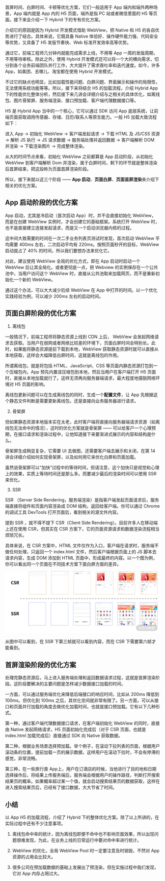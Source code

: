 首屏时间、白屏时间、卡顿等优化方案，它们一般适用于 App 端内和端外两种场景，App 端内就是 App 内的 H5 页面，端外是指 PC 站或者微信里面的 H5 等页面。接下来会介绍一下 Hybrid 下的专有优化方案。

介绍它的原因是因为 Hybrid 开发模式借助 WebView，把 Native 和 H5 的各自优势进行了结合。具体来说，它既具备 Native 体验好、操作硬件能力强、代码安全等优势，又具备了 H5 发版节奏快、Web 标准开发效率高等优势。

通过它，前端工程师几分钟内就能完成需求上线，不用等 App 一周的发版周期，不用等待审核。除此之外，使用 Hybrid 开发模式还可以将一个大的横向需求，切分到各个业务前端团队并行工作，大大提升了需求吞吐率和迭代速度。如今，许多 App，如美团、去哪儿、淘宝都在使用 Hybrid 开发模式。

不过它的缺点也明显，比如加载性能问题、白屏问题、界面展示和操作的局限性，无法使用系统功能等等。所以，接下来将结合 H5 的加载流程，介绍 Hybrid App 下的性能优化整体分析，然后接下来几讲会详细介绍与之相关的具体优化，如离线包、图片骨架屏、服务端渲染、接口预加载、客户端代理数据接口等。

H5 是 Hybrid App 当中的一个核心，它可以通过 SDK 访问 App 底层系统，让前端页面获取调用传感器、存储、日历/联系人等原生能力。一般 H5 加载大致流程如下：

进入 App → 初始化 WebView → 客户端发起请求 → 下载 HTML 及 JS/CSS 资源 → 解析 JS 执行 → JS 请求数据 → 服务端处理并返回数据 → 客户端解析 DOM 并渲染 → 下载渲染图片 → 完成整体渲染。

从大的时间节点来看，初始化 WebView 之前都算是 App 启动阶段，从初始化 WebView 到客户端解析 Dom 并渲染，属于白屏时间，剩下的环节就是整体渲染后首屏结束，把这段称为页面首屏渲染阶段。

所以，接下来就以这三个阶段 —— **App 启动**、**页面白屏**、**页面首屏渲染**来介绍下相关的优化方案。

## App 启动阶段的优化方案

App 启动，尤其是冷启动（首次启动 App）时，并不会直接初始化 WebView，而是在创建 WebView 实例时，才会创建它的基础框架。系统打开 WebView 时，也不是直接建立连接发起请求，而是又一个启动浏览器内核的过程。

这中间大致需要的时间在一次二手业务列表页测试时发现，首次启动 WebView 平均需要 400ms 左右，二次启动平均有 220ms。按照页面秒开的目标，WebView 启动就占了 40% 的时间，所以我们要想办法来优化它。

对此，建议使用 WebView 全局的优化方式，即在 App 启动时启动一个 WebView 后让其全局化。或者更彻底一点，把 Webview 的实例保存在一个公共池中，当用户访问这个 WebView 时，直接从公共池取来加载网页，而不是重新初始化一个新的 WebView。

通过这个办法，可以大大减少后续 WebView 在 App 中打开的时间。以一个优化实践经验为例，可以减少 200ms 左右的启动时间。

## 页面白屏阶段的优化方案

1. 离线包

一般情况下，前端工程师将静态资源上线到 CDN 上后， WebView 会发起网络请求去获取。当用户在弱网或者网络比较差的环境下，页面白屏时间会特别长。此时，如果能将静态资源提前下载到本地，WebView 获取静态资源时就可以直接从本地获取，这样会大幅降低白屏时间，这就是离线包的作用。

所谓离线包，就是将包括 HTML、JavaScript、CSS 等页面内静态资源打包到一个压缩包内，App 预先内置该压缩包到本地，然后当用户在客户端打开 H5 页面时，直接从本地加载就行了。这样无须再向服务器端请求，最大程度地摆脱网络环境对 H5 页面的影响。

离线包更新问题可以在生成离线包的同时，生成一个**配置文件**，让 App 先根据这个静态文件判断是需要更新离线包，还是直接向业务服务器进行请求。

2. 骨架屏

但如果静态资源本地版本实在太老，此时客户端将直接向服务器端请求资源（如离线包无法命中的情况），这时的优化方案就是骨架屏 —— 可以给客户一个心理预期，在接口请求和渲染过程中，让他知道接下来要渐进式展示的内容和结构是什么。

骨架屏生成稍显复杂，它需要 UI 去做图，还需要客户端去展示和关闭，在第 14 讲会详细介绍如何实现骨架屏，以及如何用它来优化白屏和页面加载。

虽然说骨架屏可以“加快”过程中的等待时间，但请注意，这个加快只是视觉和心理上的效果，实质上等待时间还是那么多。而要减少最后的渲染时间可以使用 SSR 来优化。

3. SSR

SSR （Server Side Rendering，服务端渲染）是指客户端发起页面请求后，服务端直接将组件和页面内容渲染成 DOM 结构，返回给客户端。你可以通过 Chrome 的调试工具 DevTools 打开页面后，看到相关的源文件内容。

提到 SSR ，就不得不提下 CSR（Client Side Rendering）。目前许多人在移动端上还在使用 CSR，但其实在 CSR 方案下，它的页面资源请求和数据渲染流程相当烦琐冗长。

具体来说，在 CSR 方案中，HTML 文件仅作为入口，客户端在请求时，服务端不做任何处理，只返回一个 index.html 文件，然后客户端根据页面上的 JS 脚本去请求内容，生成 DOM 添加到 HTML 页面中，形成最终的内容。以一个图为例，你可以看出同一个页面在不同技术方案下面白屏方面的差异。

![](../../images/CioPOWBi4-iAW-kJAApGu5-f_qE181.png)

从图中可以看到，在 SSR 下第三帧就可以看到内容，而在 CSR 下需要第六帧才能看到。

## 首屏渲染阶段的优化方案

处理完静态资源后，马上进入服务端处理和返回数据请求过程，这就是首屏渲染阶段。这阶段要解决的主要问题是怎样减少数据接口加载的时间。

一方面，可以通过服务端优化来降低后端接口的响应时间，比如从 200ms 降低到 100ms。但优化到 100ms 之后，其优化空间就非常有限了。另一方面，可以从接口和页面并行加载的角度去做优化加载时间，也就是接口预加载。它有以下几种形式。

第一种，通过客户端代理数据接口请求，在客户端初始化 WebView 的同时，直接由 Native 发起网络请求，H5 页面初始化完成后（对于 CSR 页面，也就是 index.html 加载完成后）直接通过 SDK 向 Native 获取数据。

第二种，根据业务场景选择预加载。举个例子，在滚动下拉列表的页面，根据用户滚动条的位置，提前加载一页的展示数据，这样用户在滚动下拉时，不会有停滞的感觉，非常流畅。

第三种，在一些旅行类 App上，用户在订酒店的时候，当他进行了目的地和日期选择操作后，将结果上传服务端后，服务端会根据用户的操作路径，判断打开搜索结果页的概率。如果概率超过某一个值，就会启动搜索结果页的数据获取，这样在进入搜索结果页后，已经有了接口数据，大大节省了时间。

## 小结

以 App H5 的加载流程，介绍了 Hybrid 下的整体优化方案。除了以上所讲的，在实际过程中还有不少注意事项。

1. 离线包命中率的统计，因为离线包即便不命中也不影响页面效果，所以出现问题很难发现，为此，在业务上线的日常运行中要对命中率进行统计。

2. WebView 的优化，全局 WebView Pool 时一定要注意及时销毁，不然对 App 资源的占用会比较大。

3. 很多公司在预加载数据的基础上发展出了预渲染，但在实施过程中我们发现，它对 App 内存占用过大。






